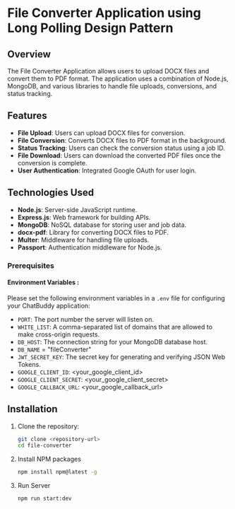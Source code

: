 # File Converter Application using Long Polling Design Pattern

## Overview

The File Converter Application allows users to upload DOCX files and convert them to PDF format. The application uses a combination of Node.js, MongoDB, and various libraries to handle file uploads, conversions, and status tracking.

## Features

-   **File Upload**: Users can upload DOCX files for conversion.
-   **File Conversion**: Converts DOCX files to PDF format in the background.
-   **Status Tracking**: Users can check the conversion status using a job ID.
-   **File Download**: Users can download the converted PDF files once the conversion is complete.
-   **User Authentication**: Integrated Google OAuth for user login.

## Technologies Used

-   **Node.js**: Server-side JavaScript runtime.
-   **Express.js**: Web framework for building APIs.
-   **MongoDB**: NoSQL database for storing user and job data.
-   **docx-pdf**: Library for converting DOCX files to PDF.
-   **Multer**: Middleware for handling file uploads.
-   **Passport**: Authentication middleware for Node.js.

### Prerequisites

#### Environment Variables :

Please set the following environment variables in a `.env` file for configuring your ChatBuddy application:

-   `PORT`: The port number the server will listen on.
-   `WHITE_LIST`: A comma-separated list of domains that are allowed to make cross-origin requests.
-   `DB_HOST`: The connection string for your MongoDB database host.
-   `DB_NAME` = "fileConverter"
-   `JWT_SECRET_KEY`: The secret key for generating and verifying JSON Web Tokens.
-   `GOOGLE_CLIENT_ID`: <your_google_client_id>
-   `GOOGLE_CLIENT_SECRET`: <your_google_client_secret>
-   `GOOGLE_CALLBACK_URL`: <your_google_callback_url>

## Installation

1. Clone the repository:

    ```bash
    git clone <repository-url>
    cd file-converter

    ```

2. Install NPM packages
    ```sh
    npm install npm@latest -g
    ```

3. Run Server
    ```sh
    npm run start:dev
    ```

